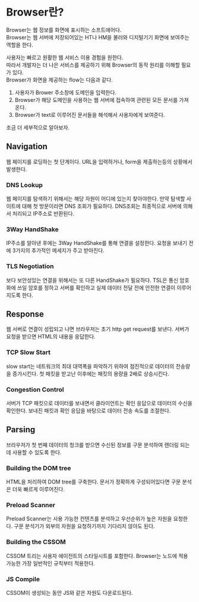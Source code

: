 # Browser란?

Browser는 웹 정보를 화면에 표시하는 소프트에어다.  
Browser는 웹 서버에 저장되어있는 HT나 HM을 불러와 디지털기기 화면에 보여주는 역할을 한다.

사용자는 빠르고 원활한 웹 서비스 이용 경험을 원한다.  
따라서 개발자는 더 나은 서비스를 제공하기 위해 Browser의 동작 원리를 이해할 필요가 있다.  
Browser가 화면을 제공하는 flow는 다음과 같다.

1. 사용자가 Brower 주소창에 도메인을 입력한다.
2. Browser가 해당 도메인을 사용하는 웹 서버에 접속하여 관련된 모든 문서를 가져온다.
3. Browser가 text로 이루어진 문서들을 해석해서 사용자에게 보여준다.

조금 더 세부적으로 알아보자.

## Navigation

웹 페이지를 로딩하는 첫 단계이다. URL을 입력하거나, form을 제출하는등의 상황에서 발생한다.

### DNS Lookup

웹 페이지를 탐색하기 위해서는 해당 자원이 어디에 있는지 찾아야한다. 만약 탐색할 사이트에 대해 첫 방문이라면 DNS 조회가 필요하다. DNS조회는 최종적으로 서버에 의해서 처리되고 IP주소로 반환된다.

### 3Way HandShake

IP주소를 알아낸 후에는 3Way HandShake를 통해 연결을 설정한다. 요청을 보내기 전에 3가지의 추가적인 메세지가 주고 받아진다.

### TLS Negotiation

보다 보안성있는 연결을 위해서는 또 다른 HandShake가 필요하다. TSL은 통신 암호화에 쓰일 암호를 정하고 서버를 확인하고 실제 데이터 전달 전에 안전한 연결이 이루어지도록 한다.

## Response

웹 서버로 연결이 성립되고 나면 브라우저는 초기 http get request를 보낸다. 서버가 요청을 받으면 HTML의 내용을 응답한다.

### TCP Slow Start

slow start는 네트워크의 최대 대역폭을 파악하기 위하여 점진적으로 데이터의 전송량을 증가시킨다. 첫 패킷을 받고난 이후에는 패킷의 용량을 2배로 상승시킨다.

### Congestion Control

서버가 TCP 패킷으로 데이터를 보내면서 클라이언트는 확인 응답으로 데이터의 수신을 확인한다. 보내진 패킷과 확인 응답을 바탕으로 데이터 전송 속도를 조절한다.

## Parsing

브라우저가 첫 번째 데이터의 청크를 받으면 수신된 정보를 구문 분석하여 렌더링 되는데 사용할 수 있도록 한다.

### Building the DOM tree

HTML을 처리하여 DOM tree를 구축한다. 문서가 정확하게 구성되어있다면 구문 분석은 더욱 빠르게 이루어진다.

### Preload Scanner

Preload Scanner는 사용 가능한 컨텐츠를 분석하고 우선순위가 높은 자원을 요청한다. 구문 분석기가 외부의 자원을 요청하기까지 기다리지 않아도 된다.

### Building the CSSOM

CSSOM 트리는 사용자 에이전트의 스타일시트를 포함한다. Browser는 노드에 적용 가능한 가장 일반적인 규칙부터 적용한다.

### JS Compile

CSSOM이 생성되는 동안 JS와 같은 자원도 다운로드된다.
